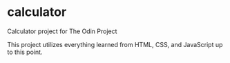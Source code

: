 # calculator
Calculator project for The Odin Project

This project utilizes everything learned from HTML, CSS, and JavaScript up to this point.